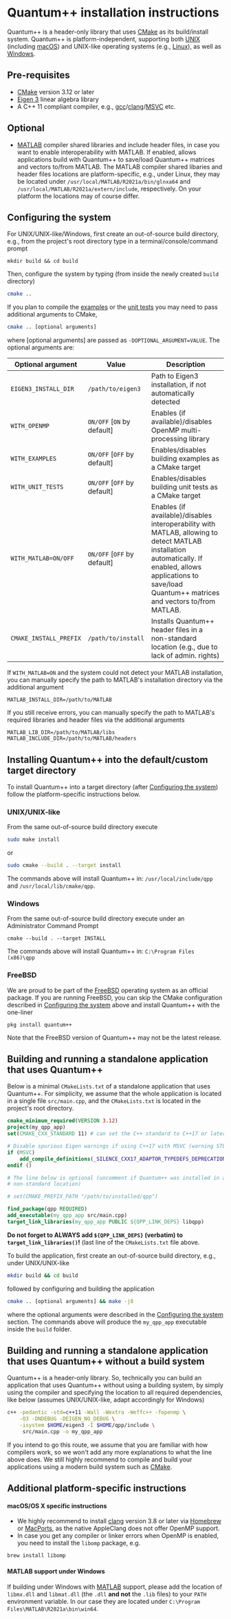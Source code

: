 # Quantum++ installation instructions

Quantum++ is a header-only library that uses [CMake](https://www.cmake.org/) as its build/install system. Quantum++ is platform-independent, supporting both [UNIX](https://www.opengroup.org/membership/forums/platform/unix) (including [macOS](https://www.apple.com/macos/)) and UNIX-like operating systems (e.g., [Linux](https://www.linux.org)), as well as [Windows](https://www.microsoft.com/en-us/windows). 

## Pre-requisites
- [CMake](http://www.cmake.org/) version 3.12 or later
- [Eigen 3](http://eigen.tuxfamily.org) linear algebra library
- A C++ 11 compliant compiler, e.g., [gcc](https://gcc.gnu.org/)/[clang](https://clang.llvm.org)/[MSVC](https://visualstudio.microsoft.com/vs/) etc.

## Optional
- [MATLAB](http://www.mathworks.com/products/matlab/) compiler shared libraries and include header files, in case you want to enable interoperability with MATLAB. If enabled, allows applications build with Quantum++ to save/load Quantum++ matrices and vectors to/from MATLAB. The MATLAB compiler shared libaries and header files locations are platform-specific, e.g., under Linux, they may be located under `/usr/local/MATLAB/R2021a/bin/glnxa64` and `/usr/local/MATLAB/R2021a/extern/include`, respectively. On your platform the locations may of course differ.

## Configuring the system

For UNIX/UNIX-like/Windows, first create an out-of-source build directory, e.g., from the project's root directory type in a terminal/console/command prompt 

```
mkdir build && cd build
```

Then, configure the system by typing (from inside the newly created `build` directory)

```bash
cmake ..
```

If you plan to compile the [examples](https://github.com/softwareQinc/qpp/tree/main/examples) or the [unit tests](https://github.com/softwareQinc/qpp/tree/main/unit_tests) you may need to pass additional arguments to CMake,

```bash
cmake .. [optional arguments]
```

where [optional arguments] are passed as `-DOPTIONAL_ARGUMENT=VALUE`. The optional arguments are:

Optional argument | Value | Description
| --- | --- | --- |
`EIGEN3_INSTALL_DIR` | `/path/to/eigen3` | Path to Eigen3 installation, if not automatically detected
`WITH_OPENMP` | `ON/OFF` [`ON` by default] | Enables (if available)/disables OpenMP multi-processing library
`WITH_EXAMPLES` | `ON/OFF` [`OFF` by default] | Enables/disables building examples as a CMake target
`WITH_UNIT_TESTS` | `ON/OFF` [`OFF` by default] |  Enables/disables building unit tests as a CMake target
`WITH_MATLAB=ON/OFF` | `ON/OFF` [`OFF` by default] | Enables (if available)/disables interoperability with MATLAB, allowing to detect MATLAB installation automatically. If enabled, allows applications to save/load Quantum++ matrices and vectors to/from MATLAB.
`CMAKE_INSTALL_PREFIX` | `/path/to/install` | Installs Quantum++ header files in a non-standard location (e.g., due to lack of admin. rights)

If `WITH_MATLAB=ON` and the system could not detect your MATLAB installation, you
can manually specify the path to MATLAB's installation directory via the
additional argument

    MATLAB_INSTALL_DIR=/path/to/MATLAB

If you still receive errors, you can manually specify the path to MATLAB's
required libraries and header files via the additional arguments

    MATLAB_LIB_DIR=/path/to/MATLAB/libs
    MATLAB_INCLUDE_DIR=/path/to/MATLAB/headers

## Installing Quantum++ into the default/custom target directory

To install Quantum++ into a target directory (after [Configuring the system](#Configuring-the-system)) follow the platform-specific instructions below.

### UNIX/UNIX-like
From the same out-of-source build directory execute

```bash
sudo make install 
```	

or 

```bash
sudo cmake --build . --target install
```

The commands above will install Quantum++ in: `/usr/local/include/qpp` and `/usr/local/lib/cmake/qpp`.

### Windows 
From the same out-of-source build directory execute under an Administrator Command Prompt

	cmake --build . --target INSTALL 

The commands above will install Quantum++ in: `C:\Program Files (x86)\qpp`

### FreeBSD

We are proud to be part of the [FreeBSD](https://www.freebsd.org/) operating system as an official package. If you are running FreeBSD, you can skip the CMake configuration described in [Configuring the system](#Configuring-the-system) above and install Quantum++ with the one-liner

    pkg install quantum++
    
Note that the FreeBSD version of Quantum++ may not be the latest release.

## Building and running a standalone application that uses Quantum++

Below is a minimal `CMakeLists.txt` of a standalone application that uses
Quantum++. For simplicity, we assume that the whole application is located in a
single file `src/main.cpp`, and the `CMakeLists.txt` is located in the project's
root directory.

```cmake
cmake_minimum_required(VERSION 3.12)
project(my_qpp_app)
set(CMAKE_CXX_STANDARD 11) # can set the C++ standard to C++17 or later as well

# Disable spurious Eigen warnings if using C++17 with MSVC (warning STL4007)
if (MSVC)
	add_compile_definitions(_SILENCE_CXX17_ADAPTOR_TYPEDEFS_DEPRECATION_WARNING)
endif ()

# The line below is optional (uncomment if Quantum++ was installed in a
# non-standard location)

# set(CMAKE_PREFIX_PATH "/path/to/installed/qpp")

find_package(qpp REQUIRED)
add_executable(my_qpp_app src/main.cpp)
target_link_libraries(my_qpp_app PUBLIC ${QPP_LINK_DEPS} libqpp)
```

**Do not forget to ALWAYS add `${QPP_LINK_DEPS}` (verbatim) to `target_link_libraries()`!** (last line of the `CMakeLists.txt` file above.

To build the application, first create an out-of-source build directory, e.g., under UNIX/UNIX-like

```bash
mkdir build && cd build
```

followed by configuring and building the application

```bash
cmake .. [optional arguments] && make -j8
```

where the optional arguments were described in the [Configuring the system](#Configuring-the-system) section. The commands above will produce the `my_qpp_app` executable inside the `build` folder.


## Building and running a standalone application that uses Quantum++ without a build system

Quantum++ is a header-only library. So, technically you can build an application that uses Quantum++ without using a building system, by simply using the compiler and specifying the location to all required dependencies, like below (assumes UNIX/UNIX-like, adapt accordingly for Windows)

```bash
c++ -pedantic -std=c++11 -Wall -Wextra -Weffc++ -fopenmp \
    -O3 -DNDEBUG -DEIGEN_NO_DEBUG \
    -isystem $HOME/eigen3 -I $HOME/qpp/include \
     src/main.cpp -o my_qpp_app
```

If you intend to go this route, we assume that you are familiar with how compilers work, so we won't add any more explanations to what the line above does. We still highly recommend to compile and build your applications using a modern build system such as [CMake](http://www.cmake.org/).


## Additional platform-specific instructions

#### macOS/OS X specific instructions

- We highly recommend to install [clang](http://clang.llvm.org/) version 3.8 or later via [Homebrew](https://brew.sh/) or [MacPorts](https://www.macports.org/), as the native AppleClang does not offer OpenMP support.
- In case you get any compiler or linker errors when OpenMP is enabled, you need to install the `libomp` package, e.g.

```bash
brew install libomp
```

#### MATLAB support under Windows
If building under Windows with
[MATLAB](http://www.mathworks.com/products/matlab/)
support, please add the location of `libmx.dll` and `libmat.dll`
(the `.dll` **and not** the `.lib` files) to your
`PATH` environment variable. In our case they are located under
`C:\Program Files\MATLAB\R2021a\bin\win64`.
